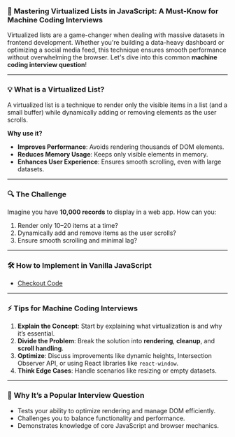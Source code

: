 ### 🚀 **Mastering Virtualized Lists in JavaScript: A Must-Know for Machine Coding Interviews**  

Virtualized lists are a game-changer when dealing with massive datasets in frontend development. Whether you're building a data-heavy dashboard or optimizing a social media feed, this technique ensures smooth performance without overwhelming the browser. Let's dive into this common **machine coding interview question**!  

---

### 💡 **What is a Virtualized List?**  
A virtualized list is a technique to render only the visible items in a list (and a small buffer) while dynamically adding or removing elements as the user scrolls.  

**Why use it?**  
- **Improves Performance**: Avoids rendering thousands of DOM elements.  
- **Reduces Memory Usage**: Keeps only visible elements in memory.  
- **Enhances User Experience**: Ensures smooth scrolling, even with large datasets.  

---

### 🔍 **The Challenge**  
Imagine you have **10,000 records** to display in a web app. How can you:  
1. Render only 10–20 items at a time?  
2. Dynamically add and remove items as the user scrolls?  
3. Ensure smooth scrolling and minimal lag?  

---

### 🛠️ **How to Implement in Vanilla JavaScript**  
- [Checkout Code](./index.html)

---

### ⚡ **Tips for Machine Coding Interviews**  
1. **Explain the Concept**: Start by explaining what virtualization is and why it’s essential.  
2. **Divide the Problem**: Break the solution into **rendering**, **cleanup**, and **scroll handling**.  
3. **Optimize**: Discuss improvements like dynamic heights, Intersection Observer API, or using React libraries like `react-window`.  
4. **Think Edge Cases**: Handle scenarios like resizing or empty datasets.  

---

### 🔗 **Why It’s a Popular Interview Question**  
- Tests your ability to optimize rendering and manage DOM efficiently.  
- Challenges you to balance functionality and performance.  
- Demonstrates knowledge of core JavaScript and browser mechanics.  
